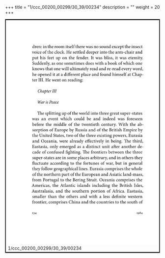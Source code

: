 +++
title = "1/ccc_00200_00299/30_39/00234"
description = ""
weight = 20
+++

<table style="border:2px solid black;max-width:800px;max-height:800px;" 
><tr><td>
<img class="center-fit-jpg"
src="/jpg_/out_jpg_1984__234.jpg">
1/ccc_00200_00299/30_39/00234
</img></td></tr></table>
